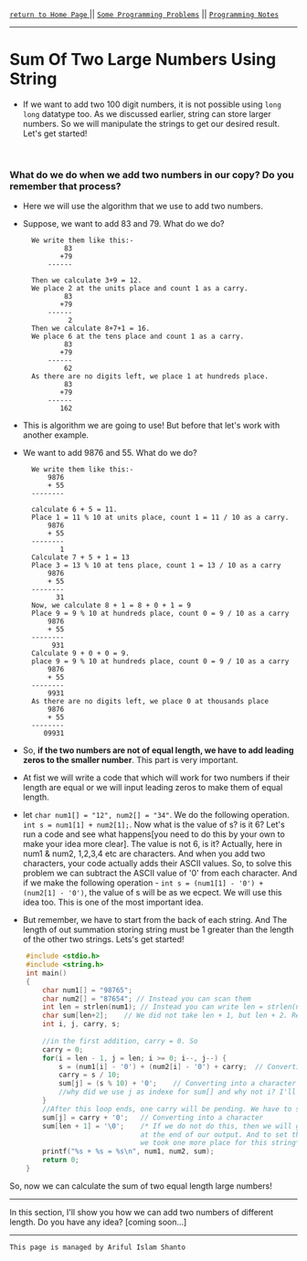 [ `return to Home Page` ](https://shanto-swe029.github.io) || [`Some Programming Problems`](https://shanto-swe029.github.io/programmingproblems) || [`Programming Notes`](https://shanto-swe029.github.io/programmingnotes)

***

# Sum Of Two Large Numbers Using String

- If we want to add two 100 digit numbers, it is not possible using `long long` datatype too. As we discussed earlier, string can store larger numbers. So we will manipulate the strings to get our desired result. Let's get started!

<br>

### What do we do when we add two numbers in our copy? Do you remember that process?

- Here we will use the algorithm that we use to add two numbers.
- Suppose, we want to add 83 and 79. What do we do?
	
		We write them like this:-
				83
			   +79
			------
		
		Then we calculate 3+9 = 12.
		We place 2 at the units place and count 1 as a carry.
		        83
		       +79
			------
		         2
		Then we calculate 8+7+1 = 16.
		We place 6 at the tens place and count 1 as a carry.
		        83
		       +79
			------
		        62
		As there are no digits left, we place 1 at hundreds place.
				83
			   +79
			------
		       162
		
- This is algorithm we are going to use! But before that let's work with another example.
- We want to add 9876 and 55. What do we do?

		We write them like this:-
		    9876
			+ 55
		--------
		
		calculate 6 + 5 = 11.
		Place 1 = 11 % 10 at units place, count 1 = 11 / 10 as a carry.
		    9876
			+ 55
		--------
		       1
		Calculate 7 + 5 + 1 = 13
		Place 3 = 13 % 10 at tens place, count 1 = 13 / 10 as a carry
		    9876
			+ 55
		--------
		      31
		Now, we calculate 8 + 1 = 8 + 0 + 1 = 9
		Place 9 = 9 % 10 at hundreds place, count 0 = 9 / 10 as a carry
		    9876
			+ 55
		--------
		     931
		Calculate 9 + 0 + 0 = 9.
		place 9 = 9 % 10 at hundreds place, count 0 = 9 / 10 as a carry
		    9876
			+ 55
		--------
		    9931
		As there are no digits left, we place 0 at thousands place
		    9876
			+ 55
		--------
		   09931

- So, **if the two numbers are not of equal length, we have to add leading zeros to the smaller number**. This part is very important.
- At fist we will write a code that which will work for two numbers if their length are equal or we will input leading zeros to make them of equal length.
- let `char num1[] = "12", num2[] = "34"`. We do the following operation. `int s = num1[1] + num2[1];`. Now what is the value of s? is it 6? Let's run a code and see what happens[you need to do this by your own to make your idea more clear]. The value is not 6, is it? Actually, here in num1 & num2, 1,2,3,4 etc are characters. And when you add two characters, your code actually adds their ASCII values. So, to solve this problem we can subtract the ASCII value of '0'  from each character. And if we make the following operation - `int s = (num1[1] - '0') + (num2[1] - '0')`, the value of s will be as we ecpect. We will use this idea too. This is one of the most important idea.

- But remember, we have to start from the back of each string. And The length of out summation storing string must be 1 greater than the length of the other two strings. Lets's get started!

```c
	#include <stdio.h>
    #include <string.h>
    int main()
    {
        char num1[] = "98765";
        char num2[] = "87654"; // Instead you can scan them
        int len = strlen(num1); // Instead you can write len = strlen(num2)
        char sum[len+2];    // We did not take len + 1, but len + 2. Reason will bw explained later.
        int i, j, carry, s;
        
        //in the first addition, carry = 0. So
        carry = 0;
        for(i = len - 1, j = len; i >= 0; i--, j--) {
            s = (num1[i] - '0') + (num2[i] - '0') + carry;  // Converting to numbers
            carry = s / 10;
            sum[j] = (s % 10) + '0';    // Converting into a character
            //why did we use j as indexe for sum[] and why not i? I'll leave it to you.
        }
        //After this loop ends, one carry will be pending. We have to store it into the sum[] string
        sum[j] = carry + '0';   // Converting into a character
        sum[len + 1] = '\0';    /* If we do not do this, then we will get garbage values 
                                at the end of our output. And to set this NULL character,
                                we took one more place for this string*/
        printf("%s + %s = %s\n", num1, num2, sum);
        return 0;
    }
```

So, now we can calculate the sum of two equal length large numbers!

***

In this section, I'll show you how we can add two numbers of different length. Do you have any idea?
[coming soon...]

***

`This page is managed by Ariful Islam Shanto`












